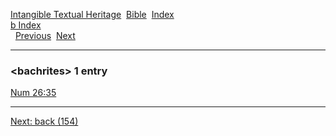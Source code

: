 [Intangible Textual Heritage](../../index)  [Bible](../index) 
[Index](index)   
[b Index](_b_)  
  [Previous](c00990)  [Next](c00992) 

------------------------------------------------------------------------

### &lt;bachrites&gt; 1 entry

[Num 26:35](../kjv/num026.htm#035)  

------------------------------------------------------------------------

[Next: back (154)](c00992)
